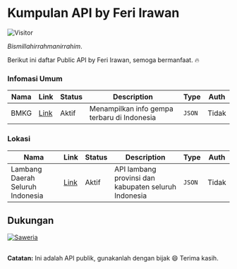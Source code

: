 # Kumpulan API by Feri Irawan

![Visitor](https://visitor-badge.feriirawann.repl.co?username=feri-irawan&repo=API)

*Bismillahirrahmanirrahim*.

Berikut ini daftar Public API by Feri Irawan, semoga bermanfaat. :fire:

### Infomasi Umum
| Nama | Link | Status | Description | Type | Auth |
|------|------|--------|-------------|------|------|
| BMKG | [Link](https://github.com/feri-irawan/API/tree/main/list/bmkg#readme) | Aktif | Menampilkan info gempa terbaru di Indonesia | `JSON` | Tidak |

### Lokasi
| Nama | Link | Status | Description | Type | Auth |
|------|------|--------|-------------|------|------|
| Lambang Daerah Seluruh Indonesia | [Link](https://github.com/feri-irawan/API/tree/main/list/lambang-daerah-indonesia#readme) | Aktif | API lambang provinsi dan kabupaten seluruh Indonesia | `JSON` | Tidak |

## Dukungan
[![Saweria](https://img.shields.io/badge/saweria-orange?style=for-the-badge)](https://saweria.co/feriirawans)
##

__Catatan:__
Ini adalah API publik, gunakanlah dengan bijak :smile:
Terima kasih.
